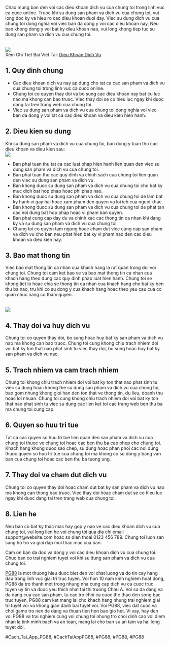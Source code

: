 <p>Chao mung ban den voi cac dieu khoan dich vu cua chung toi trong linh vuc ca cuoc online. Truoc khi su dung san pham va dich vu cua chung toi, vui long doc ky va hieu ro cac dieu khoan duoi day. Viec su dung dich vu cua chung toi dong nghia voi viec ban da dong y voi cac dieu khoan nay. Neu ban khong dong y voi bat ky dieu khoan nao, vui long khong tiep tuc su dung san pham va dich vu cua chung toi.</p><br><img src="https://pg88slot.win/wp-content/uploads/2025/03/hot-gif.gif"></br>
Xem Chi Tiet Bai Viet Tai: <a href="https://pg88slot.win/dieu-khoan-dich-vu/">Dieu Khoan Dich Vu</a><h2>1. Quy dinh chung</h2><ul>
<li>Cac dieu khoan dich vu nay ap dung cho tat ca cac san pham va dich vu cua chung toi trong linh vuc ca cuoc online.</li>
<li>Chung toi co quyen thay doi va bo sung cac dieu khoan nay bat cu luc nao ma khong can bao truoc. Viec thay doi se co hieu luc ngay khi duoc dang tai tren trang web cua chung toi.</li>
<li>Viec su dung san pham va dich vu cua chung toi dong nghia voi viec ban da dong y voi tat ca cac dieu khoan va dieu kien hien hanh.</li>
</ul><h2>2. Dieu kien su dung</h2><p>Khi su dung san pham va dich vu cua chung toi, ban dong y tuan thu cac dieu khoan va dieu kien sau:<br><img src="https://pg88slot.win/wp-content/uploads/2025/03/dieu-khoan-dich-vu-pg88-noi-dung.jpg"></br><ul>
<li>Ban phai tuan thu tat ca cac luat phap hien hanh lien quan den viec su dung san pham va dich vu cua chung toi.</li>
<li>Ban phai tuan thu cac quy dinh va chinh sach cua chung toi lien quan den viec su dung san pham va dich vu.</li>
<li>Ban khong duoc su dung san pham va dich vu cua chung toi cho bat ky muc dich bat hop phap hoac phi phap nao.</li>
<li>Ban khong duoc su dung san pham va dich vu cua chung toi de lam bat ky hanh vi gay hai hoac xam pham den quyen va loi ich cua nguoi khac.</li>
<li>Ban khong duoc su dung san pham va dich vu cua chung toi de phat tan cac noi dung bat hop phap hoac vi pham ban quyen.</li>
<li>Ban phai cung cap day du va chinh xac cac thong tin ca nhan khi dang ky va su dung san pham va dich vu cua chung toi.</li>
<li>Chung toi co quyen tam ngung hoac cham dut viec cung cap san pham va dich vu cho ban neu phat hien bat ky vi pham nao den cac dieu khoan va dieu kien nay.</li>
</ul><h2>3. Bao mat thong tin</h2><p>Viec bao mat thong tin ca nhan cua khach hang la rat quan trong doi voi chung toi. Chung toi cam ket bao ve va bao mat thong tin ca nhan cua khach hang theo dung cac quy dinh phap luat hien hanh. Chung toi se khong tiet lo hoac chia se thong tin ca nhan cua khach hang cho bat ky ben thu ba nao, tru khi co su dong y cua khach hang hoac theo yeu cau cua co quan chuc nang co tham quyen.</p><br><img src="https://pg88slot.win/wp-content/uploads/2025/03/hot-gif.gif"></br><h2>4. Thay doi va huy dich vu</h2><p>Chung toi co quyen thay doi, bo sung hoac huy bat ky san pham va dich vu nao ma khong can bao truoc. Chung toi cung khong chiu trach nhiem doi voi bat ky ton that nao phat sinh tu viec thay doi, bo sung hoac huy bat ky san pham va dich vu nao.<h2>5. Trach nhiem va cam trach nhiem</h2><p>Chung toi khong chiu trach nhiem doi voi bat ky ton that nao phat sinh tu viec su dung hoac khong the su dung san pham va dich vu cua chung toi, bao gom nhung khong gioi han den ton that ve thong tin, du lieu, doanh thu hoac loi nhuan. Chung toi cung khong chiu trach nhiem doi voi bat ky ton that nao phat sinh tu viec su dung cac lien ket toi cac trang web ben thu ba ma chung toi cung cap.</p><h2>6. Quyen so huu tri tue</h2><p>Tat ca cac quyen so huu tri tue lien quan den san pham va dich vu cua chung toi thuoc ve chung toi hoac cac ben thu ba cap phep cho chung toi. Khach hang khong duoc sao chep, su dung hoac phan phoi cac noi dung thuoc quyen so huu tri tue cua chung toi ma khong co su dong y bang van ban cua chung toi hoac cac ben thu ba tuong ung.<h2>7. Thay doi va cham dut dich vu</h2><p>Chung toi co quyen thay doi hoac cham dut bat ky san pham va dich vu nao ma khong can thong bao truoc. Viec thay doi hoac cham dut se co hieu luc ngay khi duoc dang tai tren trang web cua chung toi.</p><h2>8. Lien he</h2><p>Neu ban co bat ky thac mac hay gop y nao ve cac dieu khoan dich vu cua chung toi, vui long lien he voi chung toi qua dia chi email support@website.com hoac so dien thoai 0123 456 789. Chung toi luon san sang ho tro va giai dap moi thac mac cua ban.</p><p>Cam on ban da doc va dong y voi cac dieu khoan dich vu cua chung toi. Chuc ban co trai nghiem tuyet voi khi su dung san pham va dich vu cua chung toi.</p><p><a href="https://pg88slot.win/">PG88</a> la mot thuong hieu duoc biet den voi chat luong va do tin cay hang dau trong linh vuc giai tri truc tuyen. Voi hon 10 nam kinh nghiem hoat dong, PG88 da tro thanh mot trong nhung nha cung cap dich vu ca cuoc truc tuyen uy tin va duoc yeu thich nhat tai thi truong Chau A. Voi su da dang va da dang cua cac san pham, tu cac tro choi ca cuoc the thao den song bac truc tuyen, PG88 cam ket mang lai cho khach hang nhung trai nghiem giai tri tuyet voi va khong gian danh bai tuyet voi. Voi PG88, viec dat cuoc va choi game tro nen de dang va thuan tien hon bao gio het. Vi vay, hay den voi PG88 va trai nghiem cung voi chung toi nhung tro choi dinh cao voi diem nhan la tinh minh bach va an toan, mang lai cho ban su an tam va hai long tuyet doi.</p>
#Cach_Tai_App_PG88, #CachTaiAppPG88, #PG88, #PG88, #PG88
